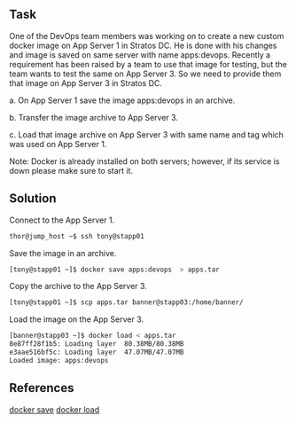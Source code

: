 ## Task
One of the DevOps team members was working on to create a new custom docker image on App Server 1 in Stratos DC. He is done with his changes and image is saved on same server with name apps:devops. Recently a requirement has been raised by a team to use that image for testing, but the team wants to test the same on App Server 3. So we need to provide them that image on App Server 3 in Stratos DC.

a. On App Server 1 save the image apps:devops in an archive.

b. Transfer the image archive to App Server 3.

c. Load that image archive on App Server 3 with same name and tag which was used on App Server 1.

Note: Docker is already installed on both servers; however, if its service is down please make sure to start it.
## Solution

Connect to the App Server 1.

```sh
thor@jump_host ~$ ssh tony@stapp01
```

Save the image in an archive.

```sh
[tony@stapp01 ~]$ docker save apps:devops  > apps.tar
```

Copy the archive to the App Server 3.

```sh
[tony@stapp01 ~]$ scp apps.tar banner@stapp03:/home/banner/
```

Load the image on the App Server 3.

```sh
[banner@stapp03 ~]$ docker load < apps.tar 
8e87ff28f1b5: Loading layer  80.38MB/80.38MB
e3aae516bf5c: Loading layer  47.07MB/47.07MB
Loaded image: apps:devops
```

## References

[docker save](https://docs.docker.com/engine/reference/commandline/save/)
[docker load](https://docs.docker.com/engine/reference/commandline/load/)
